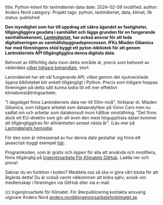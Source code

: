 title: Python-klient för lantmäteriet-data
date: 2024-02-09
modified:
author: Anders Nord
category: Projekt
tags: python, lantmäteriet, data, klimat, ifk
status: published

**Den myndighet som har till uppdrag att säkra ägandet av fastigheter, tillgängliggöra
geodata i samhället och lägga grunden för en fungerande samhällsekonomi,
<a href="https://www.lantmateriet.se" target="_blank">Lantmäteriet</a>,
har också ansvar för att leda digitaliseringen av samhällsbyggnadsprocessen.
IFKs Mladen Gibanica har med föreningens stöd byggt ett pyton-bibliotek för att
genom Lantmäteriets API tillgängliggöra denna digitala data.**

Behovet av tillförlitlig data inom detta område är, precis som behovet av väderdata
[vilket tidigare behandlats](https://ingenjorsarbeteforklimatet.se/posts/ifk-smhi-2023-03-29/),
stort.

Lantmäteriet har ett väl fungerande API, vilket genom det nyutvecklade öppna biblioteket
blir enkelt tillgängligt i Python. Precis som tidigare hoppas föreningen på detta
sätt kunna bidra till ett mer effektivt klimatomställningsarbete.

"I dagsläget finns Lantmäteriets data ner till 50m-nivå",
förklarar dr. Mladen Gibanica, som tidigare arbetat som dataanalytiker på Volvo
Cars men nu sadlat om och arbetar som datakonsult inom hållbar omställning. "Det
finns dock ett EU-direktiv som gör att även den mest högupplösta datan kommer att
tillgängliggöras för allmänheten senast nästa år". (Läs mer på <a href="https://www.lantmateriet.se/sv/om-lantmateriet/press/nyheter/lantmateriets-arbete-mot-oppna-data-i-full-gang/"
target="_blank">Lantmäteriets hemsida</a>).

För den som är intresserad av hur denna data gestaltar sig finns ett javascript-byggt
exempel <a href="https://dev.sverige.ingenjorsarbeteforklimatet.se/" target="_blank">här</a>.

Programkoden, som är gratis och öppen för alla att använda och modifiera, finns
tillgänglig på
<a href="https://github.com/Ingenjorsarbete-For-Klimatet/ifk-lantmateriet" target="_blank">
Ingenjörsarbete För Klimatets GitHub</a>.
Ladda ner och prova!

Saknar du en funktion i koden? Meddela oss så ska vi göra vårt bästa för att åtgärda
detta! Du är också varmt välkommen att bidra själv; ansök om medlemskap i föreningen
via GitHub eller via e-mail.

(c) Ingenjörsarbete för Klimatet. För återpublicering kontakta ansvarig utgivare
Anders Nord [anders.nord@ingenjorsarbeteforklimatet.se](mailto:anders.nord@ingenjorsarbeteforklimatet.se).
